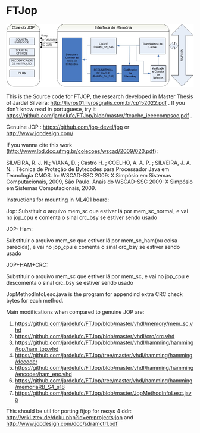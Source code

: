 # FTJop


<a Block Diagrams: Genuine JOP x FTJOP ><img src="https://github.com/jardelufc/FTJop/blob/master/jop.jpg"></a>

This is the Source code for FTJOP, the research developed in Master Thesis of Jardel Silveira: http://livros01.livrosgratis.com.br/cp152022.pdf . If you don't know read in portuguese, try it https://github.com/jardelufc/FTJop/blob/master/ftcache_ieeecompsoc.pdf .

Genuine JOP : https://github.com/jop-devel/jop or http://www.jopdesign.com/

If you wanna cite this work (http://www.lbd.dcc.ufmg.br/colecoes/wscad/2009/020.pdf): 

SILVEIRA, R. J. N.; VIANA, D. ; Castro H. ; COELHO, A. A. P. ; SILVEIRA, J. A. N. . Técnica de Proteção de Bytecodes para Processador Java em Tecnologia CMOS. In: WSCAD-SSC 2009: X Simpósio em Sistemas Computacionais, 2009, São Paulo. Anais do WSCAD-SSC 2009: X Simpósio em Sistemas Computacionais, 2009.

Instructions for mounting in ML401 board:

Jop:
Substituir o arquivo mem_sc que estiver lá por mem_sc_normal, e vai no jop_cpu e comenta o sinal crc_bsy se estiver sendo usado

JOP+Ham:

Substituir o arquivo mem_sc que estiver lá por mem_sc_ham(ou coisa parecida), e vai no jop_cpu e comenta o sinal crc_bsy se estiver sendo usado

JOP+HAM+CRC:

Substituir o arquivo mem_sc que estiver lá por mem_sc, e vai no jop_cpu e descomenta o sinal crc_bsy se estiver sendo usado

JopMethodInfoLesc.java is the program for appendind extra CRC check bytes for each method.

Main modifications when compared to genuine JOP are:

1. https://github.com/jardelufc/FTJop/blob/master/vhdl/memory/mem_sc.vhd
2. https://github.com/jardelufc/FTJop/blob/master/vhdl/crc/crc.vhd
3. https://github.com/jardelufc/FTJop/blob/master/vhdl/hamming/hamming/top/ham_top.vhd 
4. https://github.com/jardelufc/FTJop/tree/master/vhdl/hamming/hamming/decoder
5. https://github.com/jardelufc/FTJop/blob/master/vhdl/hamming/hamming/encoder/ham_enc.vhd
6. https://github.com/jardelufc/FTJop/tree/master/vhdl/hamming/hamming/memoriaRB_S4_s18
7. https://github.com/jardelufc/FTJop/blob/master/JopMethodInfoLesc.java

This should be util for porting ftjop for nexys 4 ddr: http://wiki.ztex.de/doku.php?id=en:projects:jop and http://www.jopdesign.com/doc/sdramctrl.pdf
